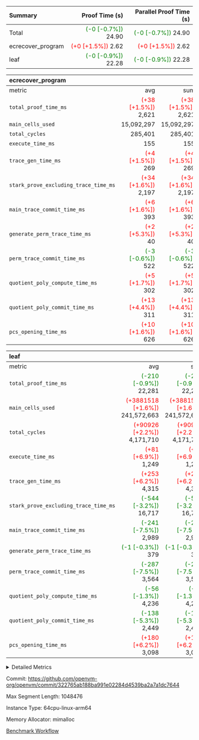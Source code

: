 | Summary | Proof Time (s) | Parallel Proof Time (s) |
|:---|---:|---:|
| Total | <span style='color: green'>(-0 [-0.7%])</span> 24.90 | <span style='color: green'>(-0 [-0.7%])</span> 24.90 |
| ecrecover_program | <span style='color: red'>(+0 [+1.5%])</span> 2.62 | <span style='color: red'>(+0 [+1.5%])</span> 2.62 |
| leaf | <span style='color: green'>(-0 [-0.9%])</span> 22.28 | <span style='color: green'>(-0 [-0.9%])</span> 22.28 |


| ecrecover_program |||||
|:---|---:|---:|---:|---:|
|metric|avg|sum|max|min|
| `total_proof_time_ms ` | <span style='color: red'>(+38 [+1.5%])</span> 2,621 | <span style='color: red'>(+38 [+1.5%])</span> 2,621 | <span style='color: red'>(+38 [+1.5%])</span> 2,621 | <span style='color: red'>(+38 [+1.5%])</span> 2,621 |
| `main_cells_used     ` |  15,092,297 |  15,092,297 |  15,092,297 |  15,092,297 |
| `total_cycles        ` |  285,401 |  285,401 |  285,401 |  285,401 |
| `execute_time_ms     ` |  155 |  155 |  155 |  155 |
| `trace_gen_time_ms   ` | <span style='color: red'>(+4 [+1.5%])</span> 269 | <span style='color: red'>(+4 [+1.5%])</span> 269 | <span style='color: red'>(+4 [+1.5%])</span> 269 | <span style='color: red'>(+4 [+1.5%])</span> 269 |
| `stark_prove_excluding_trace_time_ms` | <span style='color: red'>(+34 [+1.6%])</span> 2,197 | <span style='color: red'>(+34 [+1.6%])</span> 2,197 | <span style='color: red'>(+34 [+1.6%])</span> 2,197 | <span style='color: red'>(+34 [+1.6%])</span> 2,197 |
| `main_trace_commit_time_ms` | <span style='color: red'>(+6 [+1.6%])</span> 393 | <span style='color: red'>(+6 [+1.6%])</span> 393 | <span style='color: red'>(+6 [+1.6%])</span> 393 | <span style='color: red'>(+6 [+1.6%])</span> 393 |
| `generate_perm_trace_time_ms` | <span style='color: red'>(+2 [+5.3%])</span> 40 | <span style='color: red'>(+2 [+5.3%])</span> 40 | <span style='color: red'>(+2 [+5.3%])</span> 40 | <span style='color: red'>(+2 [+5.3%])</span> 40 |
| `perm_trace_commit_time_ms` | <span style='color: green'>(-3 [-0.6%])</span> 522 | <span style='color: green'>(-3 [-0.6%])</span> 522 | <span style='color: green'>(-3 [-0.6%])</span> 522 | <span style='color: green'>(-3 [-0.6%])</span> 522 |
| `quotient_poly_compute_time_ms` | <span style='color: red'>(+5 [+1.7%])</span> 302 | <span style='color: red'>(+5 [+1.7%])</span> 302 | <span style='color: red'>(+5 [+1.7%])</span> 302 | <span style='color: red'>(+5 [+1.7%])</span> 302 |
| `quotient_poly_commit_time_ms` | <span style='color: red'>(+13 [+4.4%])</span> 311 | <span style='color: red'>(+13 [+4.4%])</span> 311 | <span style='color: red'>(+13 [+4.4%])</span> 311 | <span style='color: red'>(+13 [+4.4%])</span> 311 |
| `pcs_opening_time_ms ` | <span style='color: red'>(+10 [+1.6%])</span> 626 | <span style='color: red'>(+10 [+1.6%])</span> 626 | <span style='color: red'>(+10 [+1.6%])</span> 626 | <span style='color: red'>(+10 [+1.6%])</span> 626 |

| leaf |||||
|:---|---:|---:|---:|---:|
|metric|avg|sum|max|min|
| `total_proof_time_ms ` | <span style='color: green'>(-210 [-0.9%])</span> 22,281 | <span style='color: green'>(-210 [-0.9%])</span> 22,281 | <span style='color: green'>(-210 [-0.9%])</span> 22,281 | <span style='color: green'>(-210 [-0.9%])</span> 22,281 |
| `main_cells_used     ` | <span style='color: red'>(+3881518 [+1.6%])</span> 241,572,663 | <span style='color: red'>(+3881518 [+1.6%])</span> 241,572,663 | <span style='color: red'>(+3881518 [+1.6%])</span> 241,572,663 | <span style='color: red'>(+3881518 [+1.6%])</span> 241,572,663 |
| `total_cycles        ` | <span style='color: red'>(+90926 [+2.2%])</span> 4,171,710 | <span style='color: red'>(+90926 [+2.2%])</span> 4,171,710 | <span style='color: red'>(+90926 [+2.2%])</span> 4,171,710 | <span style='color: red'>(+90926 [+2.2%])</span> 4,171,710 |
| `execute_time_ms     ` | <span style='color: red'>(+81 [+6.9%])</span> 1,249 | <span style='color: red'>(+81 [+6.9%])</span> 1,249 | <span style='color: red'>(+81 [+6.9%])</span> 1,249 | <span style='color: red'>(+81 [+6.9%])</span> 1,249 |
| `trace_gen_time_ms   ` | <span style='color: red'>(+253 [+6.2%])</span> 4,315 | <span style='color: red'>(+253 [+6.2%])</span> 4,315 | <span style='color: red'>(+253 [+6.2%])</span> 4,315 | <span style='color: red'>(+253 [+6.2%])</span> 4,315 |
| `stark_prove_excluding_trace_time_ms` | <span style='color: green'>(-544 [-3.2%])</span> 16,717 | <span style='color: green'>(-544 [-3.2%])</span> 16,717 | <span style='color: green'>(-544 [-3.2%])</span> 16,717 | <span style='color: green'>(-544 [-3.2%])</span> 16,717 |
| `main_trace_commit_time_ms` | <span style='color: green'>(-241 [-7.5%])</span> 2,989 | <span style='color: green'>(-241 [-7.5%])</span> 2,989 | <span style='color: green'>(-241 [-7.5%])</span> 2,989 | <span style='color: green'>(-241 [-7.5%])</span> 2,989 |
| `generate_perm_trace_time_ms` | <span style='color: green'>(-1 [-0.3%])</span> 379 | <span style='color: green'>(-1 [-0.3%])</span> 379 | <span style='color: green'>(-1 [-0.3%])</span> 379 | <span style='color: green'>(-1 [-0.3%])</span> 379 |
| `perm_trace_commit_time_ms` | <span style='color: green'>(-287 [-7.5%])</span> 3,564 | <span style='color: green'>(-287 [-7.5%])</span> 3,564 | <span style='color: green'>(-287 [-7.5%])</span> 3,564 | <span style='color: green'>(-287 [-7.5%])</span> 3,564 |
| `quotient_poly_compute_time_ms` | <span style='color: green'>(-56 [-1.3%])</span> 4,236 | <span style='color: green'>(-56 [-1.3%])</span> 4,236 | <span style='color: green'>(-56 [-1.3%])</span> 4,236 | <span style='color: green'>(-56 [-1.3%])</span> 4,236 |
| `quotient_poly_commit_time_ms` | <span style='color: green'>(-138 [-5.3%])</span> 2,449 | <span style='color: green'>(-138 [-5.3%])</span> 2,449 | <span style='color: green'>(-138 [-5.3%])</span> 2,449 | <span style='color: green'>(-138 [-5.3%])</span> 2,449 |
| `pcs_opening_time_ms ` | <span style='color: red'>(+180 [+6.2%])</span> 3,098 | <span style='color: red'>(+180 [+6.2%])</span> 3,098 | <span style='color: red'>(+180 [+6.2%])</span> 3,098 | <span style='color: red'>(+180 [+6.2%])</span> 3,098 |



<details>
<summary>Detailed Metrics</summary>

| group | num_segments | keygen_time_ms | commit_exe_time_ms |
| --- | --- | --- | --- |
| ecrecover_program | 1 | 984 | 10 | 

| group | air_name | quotient_deg | interactions | constraints |
| --- | --- | --- | --- | --- |
| ecrecover_program | AccessAdapterAir<16> | 2 | 5 | 14 | 
| ecrecover_program | AccessAdapterAir<2> | 2 | 5 | 14 | 
| ecrecover_program | AccessAdapterAir<32> | 2 | 5 | 14 | 
| ecrecover_program | AccessAdapterAir<4> | 2 | 5 | 14 | 
| ecrecover_program | AccessAdapterAir<64> | 2 | 5 | 14 | 
| ecrecover_program | AccessAdapterAir<8> | 2 | 5 | 14 | 
| ecrecover_program | BitwiseOperationLookupAir<8> | 2 | 2 | 4 | 
| ecrecover_program | KeccakVmAir | 2 | 321 | 4,571 | 
| ecrecover_program | MemoryMerkleAir<8> | 2 | 4 | 40 | 
| ecrecover_program | PersistentBoundaryAir<8> | 2 | 3 | 6 | 
| ecrecover_program | PhantomAir | 2 | 3 | 5 | 
| ecrecover_program | Poseidon2PeripheryAir<BabyBearParameters>, 1> | 2 | 1 | 286 | 
| ecrecover_program | ProgramAir | 1 | 1 | 4 | 
| ecrecover_program | RangeTupleCheckerAir<2> | 1 | 1 | 4 | 
| ecrecover_program | VariableRangeCheckerAir | 1 | 1 | 4 | 
| ecrecover_program | VmAirWrapper<Rv32BaseAluAdapterAir, BaseAluCoreAir<4, 8> | 2 | 19 | 43 | 
| ecrecover_program | VmAirWrapper<Rv32BaseAluAdapterAir, LessThanCoreAir<4, 8> | 2 | 17 | 39 | 
| ecrecover_program | VmAirWrapper<Rv32BaseAluAdapterAir, ShiftCoreAir<4, 8> | 2 | 23 | 90 | 
| ecrecover_program | VmAirWrapper<Rv32BranchAdapterAir, BranchEqualCoreAir<4> | 2 | 11 | 25 | 
| ecrecover_program | VmAirWrapper<Rv32BranchAdapterAir, BranchLessThanCoreAir<4, 8> | 2 | 13 | 41 | 
| ecrecover_program | VmAirWrapper<Rv32CondRdWriteAdapterAir, Rv32JalLuiCoreAir> | 2 | 10 | 22 | 
| ecrecover_program | VmAirWrapper<Rv32HintStoreAdapterAir, Rv32HintStoreCoreAir> | 2 | 15 | 17 | 
| ecrecover_program | VmAirWrapper<Rv32IsEqualModAdapterAir<2, 1, 32, 32>, ModularIsEqualCoreAir<32, 4, 8> | 2 | 25 | 223 | 
| ecrecover_program | VmAirWrapper<Rv32JalrAdapterAir, Rv32JalrCoreAir> | 2 | 16 | 20 | 
| ecrecover_program | VmAirWrapper<Rv32LoadStoreAdapterAir, LoadSignExtendCoreAir<4, 8> | 2 | 18 | 33 | 
| ecrecover_program | VmAirWrapper<Rv32LoadStoreAdapterAir, LoadStoreCoreAir<4> | 2 | 17 | 38 | 
| ecrecover_program | VmAirWrapper<Rv32MultAdapterAir, DivRemCoreAir<4, 8> | 2 | 25 | 88 | 
| ecrecover_program | VmAirWrapper<Rv32MultAdapterAir, MulHCoreAir<4, 8> | 2 | 24 | 38 | 
| ecrecover_program | VmAirWrapper<Rv32MultAdapterAir, MultiplicationCoreAir<4, 8> | 2 | 19 | 26 | 
| ecrecover_program | VmAirWrapper<Rv32RdWriteAdapterAir, Rv32AuipcCoreAir> | 2 | 11 | 15 | 
| ecrecover_program | VmAirWrapper<Rv32VecHeapAdapterAir<1, 2, 2, 32, 32>, EcDoubleCoreAir> | 2 | 411 | 513 | 
| ecrecover_program | VmAirWrapper<Rv32VecHeapAdapterAir<2, 1, 1, 32, 32>, FieldExpressionCoreAir> | 2 | 156 | 189 | 
| ecrecover_program | VmAirWrapper<Rv32VecHeapAdapterAir<2, 2, 2, 32, 32>, FieldExpressionCoreAir> | 2 | 422 | 456 | 
| ecrecover_program | VmConnectorAir | 2 | 3 | 9 | 
| leaf | AccessAdapterAir<2> | 4 | 5 | 12 | 
| leaf | AccessAdapterAir<4> | 4 | 5 | 12 | 
| leaf | AccessAdapterAir<8> | 4 | 5 | 12 | 
| leaf | FriReducedOpeningAir | 4 | 35 | 59 | 
| leaf | NativePoseidon2Air<BabyBearParameters>, 1> | 4 | 176 | 590 | 
| leaf | PhantomAir | 4 | 3 | 4 | 
| leaf | ProgramAir | 1 | 1 | 4 | 
| leaf | VariableRangeCheckerAir | 1 | 1 | 4 | 
| leaf | VmAirWrapper<BranchNativeAdapterAir, BranchEqualCoreAir<1> | 2 | 11 | 23 | 
| leaf | VmAirWrapper<JalNativeAdapterAir, JalCoreAir> | 4 | 7 | 6 | 
| leaf | VmAirWrapper<NativeAdapterAir<2, 0>, PublicValuesCoreAir> | 4 | 11 | 23 | 
| leaf | VmAirWrapper<NativeAdapterAir<2, 1>, FieldArithmeticCoreAir> | 4 | 15 | 23 | 
| leaf | VmAirWrapper<NativeLoadStoreAdapterAir<1>, NativeLoadStoreCoreAir<1> | 4 | 15 | 20 | 
| leaf | VmAirWrapper<NativeLoadStoreAdapterAir<4>, NativeLoadStoreCoreAir<4> | 4 | 15 | 20 | 
| leaf | VmAirWrapper<NativeVectorizedAdapterAir<4>, FieldExtensionCoreAir> | 4 | 15 | 23 | 
| leaf | VmConnectorAir | 4 | 3 | 8 | 
| leaf | VolatileBoundaryAir | 4 | 4 | 16 | 

| group | air_name | idx | rows | prep_cols | perm_cols | main_cols | cells |
| --- | --- | --- | --- | --- | --- | --- | --- |
| leaf | AccessAdapterAir<2> | 0 | 1,048,576 |  | 16 | 11 | 28,311,552 | 
| leaf | AccessAdapterAir<4> | 0 | 524,288 |  | 16 | 13 | 15,204,352 | 
| leaf | AccessAdapterAir<8> | 0 | 512 |  | 16 | 17 | 16,896 | 
| leaf | FriReducedOpeningAir | 0 | 1,048,576 |  | 76 | 64 | 146,800,640 | 
| leaf | NativePoseidon2Air<BabyBearParameters>, 1> | 0 | 131,072 |  | 356 | 399 | 98,959,360 | 
| leaf | PhantomAir | 0 | 32,768 |  | 8 | 6 | 458,752 | 
| leaf | ProgramAir | 0 | 524,288 |  | 8 | 10 | 9,437,184 | 
| leaf | VariableRangeCheckerAir | 0 | 262,144 | 2 | 8 | 1 | 2,359,296 | 
| leaf | VmAirWrapper<BranchNativeAdapterAir, BranchEqualCoreAir<1> | 0 | 1,048,576 |  | 28 | 23 | 53,477,376 | 
| leaf | VmAirWrapper<JalNativeAdapterAir, JalCoreAir> | 0 | 65,536 |  | 12 | 10 | 1,441,792 | 
| leaf | VmAirWrapper<NativeAdapterAir<2, 0>, PublicValuesCoreAir> | 0 | 64 |  | 16 | 23 | 2,496 | 
| leaf | VmAirWrapper<NativeAdapterAir<2, 1>, FieldArithmeticCoreAir> | 0 | 2,097,152 |  | 20 | 30 | 104,857,600 | 
| leaf | VmAirWrapper<NativeLoadStoreAdapterAir<1>, NativeLoadStoreCoreAir<1> | 0 | 1,048,576 |  | 36 | 25 | 63,963,136 | 
| leaf | VmAirWrapper<NativeLoadStoreAdapterAir<4>, NativeLoadStoreCoreAir<4> | 0 | 131,072 |  | 36 | 34 | 9,175,040 | 
| leaf | VmAirWrapper<NativeVectorizedAdapterAir<4>, FieldExtensionCoreAir> | 0 | 262,144 |  | 20 | 40 | 15,728,640 | 
| leaf | VmConnectorAir | 0 | 2 | 1 | 8 | 4 | 24 | 
| leaf | VolatileBoundaryAir | 0 | 2,097,152 |  | 8 | 11 | 39,845,888 | 

| group | air_name | segment | rows | prep_cols | perm_cols | main_cols | cells |
| --- | --- | --- | --- | --- | --- | --- | --- |
| ecrecover_program | AccessAdapterAir<16> | 0 | 16,384 |  | 24 | 25 | 802,816 | 
| ecrecover_program | AccessAdapterAir<2> | 0 | 256 |  | 24 | 11 | 8,960 | 
| ecrecover_program | AccessAdapterAir<32> | 0 | 8,192 |  | 24 | 41 | 532,480 | 
| ecrecover_program | AccessAdapterAir<4> | 0 | 128 |  | 24 | 13 | 4,736 | 
| ecrecover_program | AccessAdapterAir<8> | 0 | 32,768 |  | 24 | 17 | 1,343,488 | 
| ecrecover_program | BitwiseOperationLookupAir<8> | 0 | 65,536 | 3 | 8 | 2 | 655,360 | 
| ecrecover_program | KeccakVmAir | 0 | 128 |  | 1,288 | 3,164 | 569,856 | 
| ecrecover_program | MemoryMerkleAir<8> | 0 | 4,096 |  | 20 | 32 | 212,992 | 
| ecrecover_program | PersistentBoundaryAir<8> | 0 | 4,096 |  | 12 | 20 | 131,072 | 
| ecrecover_program | PhantomAir | 0 | 64 |  | 12 | 6 | 1,152 | 
| ecrecover_program | Poseidon2PeripheryAir<BabyBearParameters>, 1> | 0 | 4,096 |  | 8 | 300 | 1,261,568 | 
| ecrecover_program | ProgramAir | 0 | 16,384 |  | 8 | 10 | 294,912 | 
| ecrecover_program | RangeTupleCheckerAir<2> | 0 | 524,288 | 2 | 8 | 1 | 4,718,592 | 
| ecrecover_program | VariableRangeCheckerAir | 0 | 262,144 | 2 | 8 | 1 | 2,359,296 | 
| ecrecover_program | VmAirWrapper<Rv32BaseAluAdapterAir, BaseAluCoreAir<4, 8> | 0 | 131,072 |  | 80 | 36 | 15,204,352 | 
| ecrecover_program | VmAirWrapper<Rv32BaseAluAdapterAir, LessThanCoreAir<4, 8> | 0 | 2,048 |  | 40 | 37 | 157,696 | 
| ecrecover_program | VmAirWrapper<Rv32BaseAluAdapterAir, ShiftCoreAir<4, 8> | 0 | 16,384 |  | 52 | 53 | 1,720,320 | 
| ecrecover_program | VmAirWrapper<Rv32BranchAdapterAir, BranchEqualCoreAir<4> | 0 | 16,384 |  | 48 | 26 | 1,212,416 | 
| ecrecover_program | VmAirWrapper<Rv32BranchAdapterAir, BranchLessThanCoreAir<4, 8> | 0 | 32,768 |  | 56 | 32 | 2,883,584 | 
| ecrecover_program | VmAirWrapper<Rv32CondRdWriteAdapterAir, Rv32JalLuiCoreAir> | 0 | 8,192 |  | 44 | 18 | 507,904 | 
| ecrecover_program | VmAirWrapper<Rv32HintStoreAdapterAir, Rv32HintStoreCoreAir> | 0 | 256 |  | 36 | 26 | 15,872 | 
| ecrecover_program | VmAirWrapper<Rv32IsEqualModAdapterAir<2, 1, 32, 32>, ModularIsEqualCoreAir<32, 4, 8> | 0 | 4,096 |  | 56 | 166 | 909,312 | 
| ecrecover_program | VmAirWrapper<Rv32JalrAdapterAir, Rv32JalrCoreAir> | 0 | 8,192 |  | 36 | 28 | 524,288 | 
| ecrecover_program | VmAirWrapper<Rv32LoadStoreAdapterAir, LoadSignExtendCoreAir<4, 8> | 0 | 4,096 |  | 76 | 35 | 454,656 | 
| ecrecover_program | VmAirWrapper<Rv32LoadStoreAdapterAir, LoadStoreCoreAir<4> | 0 | 131,072 |  | 72 | 40 | 14,680,064 | 
| ecrecover_program | VmAirWrapper<Rv32MultAdapterAir, MulHCoreAir<4, 8> | 0 | 8 |  | 100 | 39 | 1,112 | 
| ecrecover_program | VmAirWrapper<Rv32MultAdapterAir, MultiplicationCoreAir<4, 8> | 0 | 4,096 |  | 80 | 31 | 454,656 | 
| ecrecover_program | VmAirWrapper<Rv32RdWriteAdapterAir, Rv32AuipcCoreAir> | 0 | 4,096 |  | 28 | 21 | 200,704 | 
| ecrecover_program | VmAirWrapper<Rv32VecHeapAdapterAir<1, 2, 2, 32, 32>, EcDoubleCoreAir> | 0 | 2,048 |  | 828 | 543 | 2,807,808 | 
| ecrecover_program | VmAirWrapper<Rv32VecHeapAdapterAir<2, 1, 1, 32, 32>, FieldExpressionCoreAir> | 0 | 32 |  | 316 | 261 | 18,464 | 
| ecrecover_program | VmAirWrapper<Rv32VecHeapAdapterAir<2, 2, 2, 32, 32>, FieldExpressionCoreAir> | 0 | 1,024 |  | 848 | 619 | 1,502,208 | 
| ecrecover_program | VmConnectorAir | 0 | 2 | 1 | 12 | 4 | 32 | 

| group | idx | trace_gen_time_ms | total_proof_time_ms | total_cycles | total_cells | stark_prove_excluding_trace_time_ms | quotient_poly_compute_time_ms | quotient_poly_commit_time_ms | perm_trace_commit_time_ms | pcs_opening_time_ms | main_trace_commit_time_ms | main_cells_used | generate_perm_trace_time_ms | execute_time_ms |
| --- | --- | --- | --- | --- | --- | --- | --- | --- | --- | --- | --- | --- | --- | --- |
| leaf | 0 | 4,315 | 22,281 | 4,171,710 | 590,040,024 | 16,717 | 4,236 | 2,449 | 3,564 | 3,098 | 2,989 | 241,572,663 | 379 | 1,249 | 

| group | segment | trace_gen_time_ms | total_proof_time_ms | total_cycles | total_cells | stark_prove_excluding_trace_time_ms | quotient_poly_compute_time_ms | quotient_poly_commit_time_ms | perm_trace_commit_time_ms | pcs_opening_time_ms | main_trace_commit_time_ms | main_cells_used | generate_perm_trace_time_ms | execute_time_ms |
| --- | --- | --- | --- | --- | --- | --- | --- | --- | --- | --- | --- | --- | --- | --- |
| ecrecover_program | 0 | 269 | 2,621 | 285,401 | 56,172,159 | 2,197 | 302 | 311 | 522 | 626 | 393 | 15,092,297 | 40 | 155 | 

</details>


Commit: https://github.com/openvm-org/openvm/commit/322765ab188ba991e02284d4539ba2a7a1dc7644

Max Segment Length: 1048476

Instance Type: 64cpu-linux-arm64

Memory Allocator: mimalloc

[Benchmark Workflow](https://github.com/openvm-org/openvm/actions/runs/12911025272)
